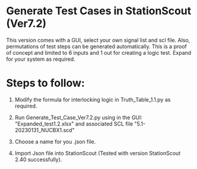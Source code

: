 # Generate Test Cases in StationScout (Ver7.2)

This version comes with a GUI, select your own signal list and scl file. 
Also, permutations of test steps can be generated automatically.
This is a proof of concept and limited to 6 inputs and 1 out for creating a logic test. Expand for your system as required. 

# Steps to follow:

1) Modify the formula for interlocking logic in Truth_Table_1.1.py as required.

2)  Run Generate_Test_Case_Ver7.2.py using in the GUI: "Expanded_test1.2.xlsx" and associated SCL file "5.1-20230131_NUCBX1.scd"

4) Choose a name for you .json file.

5) Import Json file into StationScout (Tested with version StationScout 2.40 successfully).
